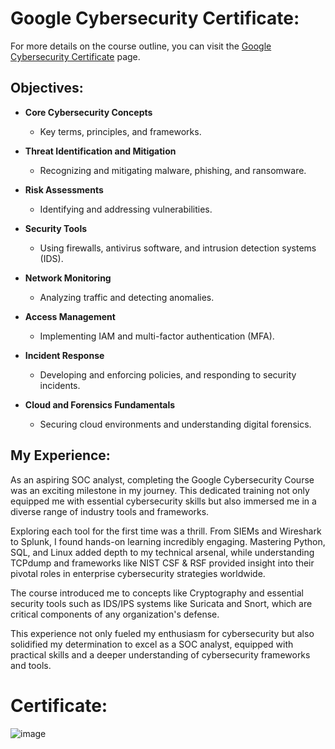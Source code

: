 # Google Cybersecurity Certificate:

For more details on the course outline, you can visit the [Google Cybersecurity Certificate](https://www.coursera.org/google-certificates/cybersecurity-certificate?utm_source=google&utm_medium=institutions&utm_campaign=sou--google__med--organicsearch__cam--gwgsite__con--null__ter--null#courses) page.

## Objectives:

- **Core Cybersecurity Concepts**
  - Key terms, principles, and frameworks.

- **Threat Identification and Mitigation**
  - Recognizing and mitigating malware, phishing, and ransomware.

- **Risk Assessments**
  - Identifying and addressing vulnerabilities.

- **Security Tools**
  - Using firewalls, antivirus software, and intrusion detection systems (IDS).

- **Network Monitoring**
  - Analyzing traffic and detecting anomalies.

- **Access Management**
  - Implementing IAM and multi-factor authentication (MFA).

- **Incident Response**
  - Developing and enforcing policies, and responding to security incidents.

- **Cloud and Forensics Fundamentals**
  - Securing cloud environments and understanding digital forensics.
 
## My Experience: 


As an aspiring SOC analyst, completing the Google Cybersecurity Course was an exciting milestone in my journey. This dedicated training not only equipped me with essential cybersecurity skills but also immersed me in a diverse range of industry tools and frameworks.

Exploring each tool for the first time was a thrill. From SIEMs and Wireshark to Splunk, I found hands-on learning incredibly engaging. Mastering Python, SQL, and Linux added depth to my technical arsenal, while understanding TCPdump and frameworks like NIST CSF & RSF provided insight into their pivotal roles in enterprise cybersecurity strategies worldwide.

The course introduced me to concepts like Cryptography and essential security tools such as IDS/IPS systems like Suricata and Snort, which are critical components of any organization's defense.

This experience not only fueled my enthusiasm for cybersecurity but also solidified my determination to excel as a SOC analyst, equipped with practical skills and a deeper understanding of cybersecurity frameworks and tools.

# Certificate:

![image](https://github.com/SteveSunny46/SOC-Training/assets/171859383/a5d8be06-3699-4901-a629-8a81b409a652)

